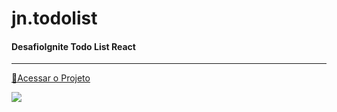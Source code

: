 # jn.todolist

#### DesafioIgnite Todo List React

<hr>

[🔗Acessar o Projeto](https://jntodolist.netlify.app/)

<img src="https://wycamdtnqoeakximwybj.supabase.co/storage/v1/object/public/desafioignite-todolist/todo-list-react.png?t=2022-10-04T18%3A28%3A39.802Z">
